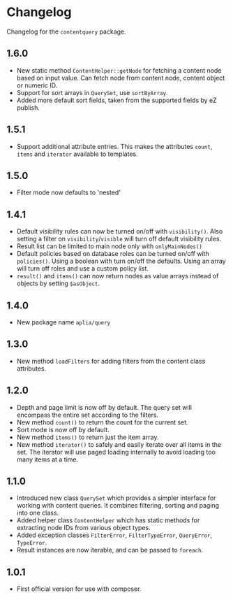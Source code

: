 # Changelog

Changelog for the `contentquery` package.

## 1.6.0
- New static method `ContentHelper::getNode` for fetching a content node based on input value.
  Can fetch node from content node, content object or numeric ID.
- Support for sort arrays in `QuerySet`, use `sortByArray`.
- Added more default sort fields, taken from the supported fields by eZ publish.

## 1.5.1
- Support additional attribute entries. This makes the attributes
  `count`, `items` and `iterator` available to templates.

## 1.5.0
- Filter mode now defaults to 'nested'

## 1.4.1
- Default visibility rules can now be turned on/off with `visibility()`.
  Also setting a filter on `visibility`/`visible` will turn off default
  visibility rules.
- Result list can be limited to main node only with `onlyMainNodes()`
- Default policies based on database roles can be turned on/off with
  `policies()`. Using a boolean with turn on/off the defaults.
  Using an array will turn off roles and use a custom policy list.
- `result()` and `items()` can now return nodes as value arrays instead of
  objects by setting `$asObject`.

## 1.4.0
- New package name `aplia/query`

## 1.3.0
- New method `loadFilters` for adding filters from the content class attributes.

## 1.2.0
- Depth and page limit is now off by default. The query set will encompass the entire
  set according to the filters.
- New method `count()` to return the count for the current set.
- Sort mode is now off by default.
- New method `items()`  to return just the item array.
- New method `iterator()` to safely and easily iterate over all items in the set.
  The iterator will use paged loading internally to avoid loading too many items
  at a time.

## 1.1.0

- Introduced new class `QuerySet` which provides a simpler interface for working
  with content queries. It combines filtering, sorting and paging into one
  class.
- Added helper class `ContentHelper` which has static methods for extracting
  node IDs from various object types.
- Added exception classes `FilterError`, `FilterTypeError`, `QueryError`, `TypeError`.
- Result instances are now iterable, and can be passed to `foreach`.

## 1.0.1

- First official version for use with composer.
